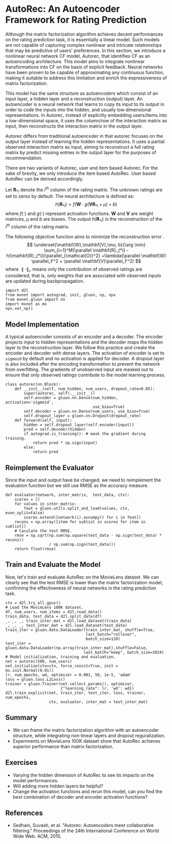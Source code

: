 # AutoRec: An Autoencoder Framework for Rating Prediction

Although the matrix factorization algorithm achieves decent performances on the rating prediction task, it is essentially a linear model. Such models are not capable of capturing complex nonlinear and intricate relationships that may be predictive of users' preferences. In this section, we introduce a nonlinear neural network CF model, Autorec, that identifies CF as an autoencoding architecture. This model aims to integrate nonlinear transformations into CF on the basis of explicit feedback.  Neural networks have been proven to be capable of approximating any continuous function,  making it suitable to address this limitation and enrich the expressiveness of matrix factorization.   

This model has the same structure as autoencoders which consist of an input layer, a hidden layer and a reconstruction (output) layer.  An autoencoder is a neural network that learns to copy its input to its output in order to code the inputs into the hidden, and usually low dimensional representations. In Autorec, instead of explicitly embedding users/items into a low-dimensional space, it uses the column/row of the interaction matrix as input, then reconstructs the interaction matrix in the output layer.


Autorec differs from traditional autoencoder in that autorec focuses on the output layer instead of learning the hidden representations. It uses a partial observed interaction matrix as input, aiming to reconstruct a full rating matrix by predict missing entries in the output layer for the purposes of recommendation.  

There are two variants of Autorec, user and item based Autorec. For the sake of brevity, we only introduce the item based AutoRec. User based AutoRec can be derived accordingly.

Let $\mathbf{R}_{*i}$ denote the $i^{th}$ column of the rating matrix. The unknown ratings  are set to zeros by default. The neural architecture is defined as:
$$
h(\mathbf{R}_{*i}) = f(\mathbf{W} \cdot g(\mathbf{V} \mathbf{R}_{*i} + \mu) + b)
$$
where $f(\cdot)$ and $g(\cdot)$ represent activation functions. $\mathbf{W}$ and $\mathbf{V}$ are weight matrices, $\mu$ and $b$ are biases. The output $h(\mathbf{R}_{*i})$ is the reconstruction of the $i^{th}$ column of the rating matrix.

The following objective function aims to minimize the reconstruction error .
$$
\underset{\mathbf{W},\mathbf{V},\mu, b}{\arg \min} \sum_{i=1}^M{\parallel \mathbf{R}_{*i} - h(\mathbf{R}_{*i})\parallel_{\mathcal{O}}^2} +\lambda(\parallel \mathbf{W} \parallel_F^2 + \parallel \mathbf{V}\parallel_F^2)
$$
where $\parallel \cdot \parallel_{\mathcal{O}}$ means only the contribution of observed ratings are considered, that is, only weights that are associated with observed inputs are updated during backpropagation.

```{.python .input  n=1}
import d2l
from mxnet import autograd, init, gluon, np, npx
from mxnet.gluon import nn
import mxnet as mx
npx.set_np()
```

## Model Implementation

A typical autoencoder consists of an encoder and a decoder. The encoder projects input to hidden representations and the decoder maps the hidden layer to the reconstruction layer. We follow this practice and create the encoder and decoder with dense layers. The activation of encoder is set to `sigmoid` by default and no activation is applied for decoder. A dropout layer is also included after the encoding transformation to prevent the network from overfitting. The gradients of unobserved input are masked out to ensure that only observed ratings contribute to the model learning process.

```{.python .input  n=2}
class autorec(nn.Block):
    def __init__(self, num_hidden, num_users, dropout_rate=0.05):
        super(autorec, self).__init__()
        self.encoder = gluon.nn.Dense(num_hidden, activation='sigmoid', 
                                      use_bias=True)
        self.decoder = gluon.nn.Dense(num_users, use_bias=True)
        self.dropout_layer = gluon.nn.Dropout(dropout_rate)
    def forward(self, input):
        hidden = self.dropout_layer(self.encoder(input))
        pred = self.decoder(hidden)
        if autograd.is_training(): # mask the gradient during training.
            return pred * np.sign(input)
        else:
            return pred
```

## Reimplement the Evaluator

Since the input and output have be changed, we need to reimplement the evaluation function but we still use RMSE as the accuracy measure.

```{.python .input  n=3}
def evaluator(network, inter_matrix,  test_data, ctx):
    scores = []
    for values in inter_matrix:
        feat = gluon.utils.split_and_load(values, ctx, even_split=False)
        scores.extend([network(i).asnumpy() for i in feat])
    recons = np.array([item for sublist in scores for item in sublist])
    # Caculate the test RMSE.
    rmse = np.sqrt(np.sum(np.square(test_data - np.sign(test_data) * recons)) 
                   / np.sum(np.sign(test_data)))
    return float(rmse)
```

## Train and Evaluate the Model
Now, let's train and evaluate AutoRec on the MovieLens dataset. We can clearly see that the test RMSE is lower than the matrix factorization model, confirming the effectiveness of neural networks in the rating prediction task.

```{.python .input  n=5}
ctx = d2l.try_all_gpus()
# Load the MovieLens 100K dataset.
df, num_users, num_items = d2l.read_data()
train_data, test_data = d2l.split_data(df)
_, _, _, train_inter_mat = d2l.load_dataset(train_data)
_, _, _, test_inter_mat = d2l.load_dataset(test_data)
train_iter = gluon.data.DataLoader(train_inter_mat, shuffle=True, 
                                   last_batch="rollover", 
                                   batch_size=128)
test_iter = gluon.data.DataLoader(np.array(train_inter_mat),shuffle=False, 
                                  last_batch="keep", batch_size=1024)
# Model initialization, training and evaluation.
net = autorec(500, num_users)
net.initialize(ctx=ctx, force_reinit=True, init = mx.init.Normal(0.01))
lr, num_epochs, wd, optimizer = 0.001, 50, 1e-5, 'adam'
loss = gluon.loss.L2Loss()
trainer = gluon.Trainer(net.collect_params(), optimizer, 
                        {"learning_rate": lr, 'wd': wd})
d2l.train_explicit(net, train_iter, test_iter, loss, trainer, num_epochs, 
                   ctx, evaluator, inter_mat = test_inter_mat)
```

## Summary
* We can frame the matrix factorization algorithm with an autoencoder structure, while integrating non-linear layers and dropout reguralization. 
* Experiments on MovieLens 100K dataset show that AutoRec achieves superior performance than matrix factorization.



## Exercises
* Varying the hidden dimension of AutoRec to see its impacts on the model performances.
* Will adding more hidden layers be helpful?
* Change the activation functions and rerun this model, can you find the best combination of decoder and encoder activation functions?

## References
* Sedhain, Suvash, et al. "Autorec: Autoencoders meet collaborative filtering." Proceedings of the 24th International Conference on World Wide Web. ACM, 2015.
